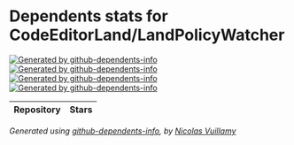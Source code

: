 # Dependents stats for CodeEditorLand/LandPolicyWatcher

[![Generated by github-dependents-info](https://img.shields.io/static/v1?label=Used%20by&message=0&color=informational&logo=slickpic)](https://github.com/CodeEditorLand/LandPolicyWatcher/network/dependents)
[![Generated by github-dependents-info](https://img.shields.io/static/v1?label=Used%20by%20(public)&message=0&color=informational&logo=slickpic)](https://github.com/CodeEditorLand/LandPolicyWatcher/network/dependents)
[![Generated by github-dependents-info](https://img.shields.io/static/v1?label=Used%20by%20(private)&message=0&color=informational&logo=slickpic)](https://github.com/CodeEditorLand/LandPolicyWatcher/network/dependents)
[![Generated by github-dependents-info](https://img.shields.io/static/v1?label=Used%20by%20(stars)&message=0&color=informational&logo=slickpic)](https://github.com/CodeEditorLand/LandPolicyWatcher/network/dependents)

| Repository | Stars  |
| :--------  | -----: |

_Generated using [github-dependents-info](https://github.com/nvuillam/github-dependents-info), by [Nicolas Vuillamy](https://github.com/nvuillam)_